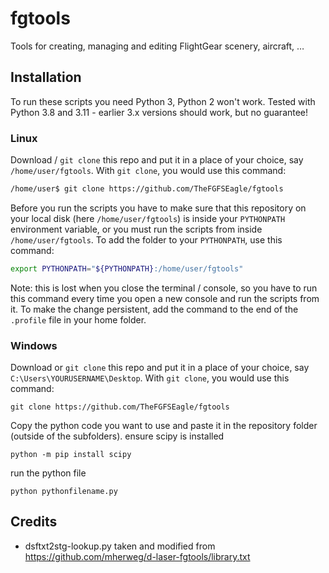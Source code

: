 # fgtools
Tools for creating, managing and editing FlightGear scenery, aircraft, …

## Installation
To run these scripts you need Python 3, Python 2 won't work. Tested with Python 3.8 and 3.11 - earlier 3.x versions should work, but no guarantee!

### Linux
Download / `git clone` this repo and put it in a place of your choice, say `/home/user/fgtools`. With `git clone`, you would use this command:
```sh
/home/user$ git clone https://github.com/TheFGFSEagle/fgtools
```
Before you run the scripts you have to make sure that this repository on your local disk (here `/home/user/fgtools`) is inside your `PYTHONPATH` environment variable, or you must run the scripts from inside `/home/user/fgtools`. To add the folder to your `PYTHONPATH`, use this command:
```sh
export PYTHONPATH="${PYTHONPATH}:/home/user/fgtools"
```
Note: this is lost when you close the terminal / console, so you have to run this command every time you open a new console and run the scripts from it. To make the change persistent, add the command to the end of the `.profile` file in your home folder.

### Windows

Download or `git clone` this repo and put it in a place of your choice, say `C:\Users\YOURUSERNAME\Desktop`. With `git clone`, you would use this command:

```console
git clone https://github.com/TheFGFSEagle/fgtools
```

Copy the python code you want to use and paste it in the repository folder (outside of the subfolders).
ensure scipy is installed

```console
python -m pip install scipy
```

run the python file

```console
python pythonfilename.py
```
## Credits
* dsftxt2stg-lookup.py taken and modified from https://github.com/mherweg/d-laser-fgtools/library.txt
